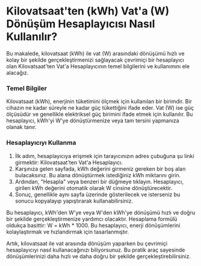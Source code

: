 Kilovatsaat'ten (kWh) Vat'a (W) Dönüşüm Hesaplayıcısı Nasıl Kullanılır?
=======================================================================

Bu makalede, kilovatsaat (kWh) ile vat (W) arasındaki dönüşümü hızlı ve kolay bir şekilde gerçekleştirmenizi sağlayacak çevrimiçi bir hesaplayıcı olan Kilovatsaat'ten Vat'a Hesaplayıcının temel bilgilerini ve kullanımını ele alacağız.

### Temel Bilgiler

Kilovatsaat (kWh), enerjinin tüketimini ölçmek için kullanılan bir birimdir. Bir cihazın ne kadar süreyle ne kadar güç tükettiğini ifade eder. Vat (W) ise güç ölçüsüdür ve genellikle elektriksel güç birimini ifade etmek için kullanılır. Bu hesaplayıcı, kWh'yi W'ye dönüştürmenize veya tam tersini yapmanıza olanak tanır.

### Hesaplayıcıyı Kullanma

1. İlk adım, hesaplayıcıya erişmek için tarayıcınızın adres çubuğuna şu linki girmektir: Kilovatsaat'ten Vat'a Hesaplayıcı.
2. Karşınıza gelen sayfada, kWh değerini girmeniz gereken bir boş alan bulacaksınız. Bu alana dönüştürmek istediğiniz kWh miktarını girin.
3. Ardından, "Hesapla" veya benzeri bir düğmeye tıklayın. Hesaplayıcı, girilen kWh değerini otomatik olarak W cinsine dönüştürecektir.
4. Sonuç, genellikle aynı sayfa üzerinde gösterilecek ve isterseniz bu sonucu kopyalayıp yapıştırarak kullanabilirsiniz.

Bu hesaplayıcı, kWh'den W'ye veya W'den kWh'ye dönüşümü hızlı ve doğru bir şekilde gerçekleştirmenize yardımcı olacaktır. Hesaplama formülü oldukça basittir: W = kWh \* 1000. Bu hesaplayıcı, enerji dönüşümlerini kolaylaştırmak ve hızlandırmak için tasarlanmıştır.

Artık, kilovatsaat ile vat arasında dönüşüm yaparken bu çevrimiçi hesaplayıcıyı nasıl kullanacağınızı biliyorsunuz. Bu pratik araç sayesinde dönüşümlerinizi daha hızlı ve daha doğru bir şekilde gerçekleştirebilirsiniz.